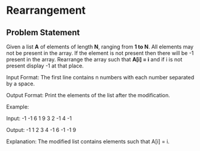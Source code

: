 # Rearrangement

## Problem Statement

Given a list **A** of elements of length **N**, ranging from **1 to N**. All elements may not be present in the array. If the element is not present then there will be -1 present in the array. Rearrange the array such that **A[i] = i** and if i is not present display -1 at that place.

Input Format:
The first line contains n numbers with each number separated by a space.

Output Format:
Print the elements of the list after the modification.

Example:

Input:
-1 -1 6 1 9 3 2 -1 4 -1

Output:
-1 1 2 3 4 -1 6 -1 -1 9

Explanation:
The modified list contains elements such that A[i] = i.